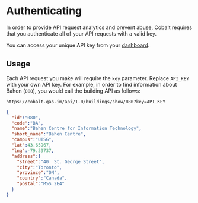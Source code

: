 # Authenticating

In order to provide API request analytics and prevent abuse, Cobalt requires that you authenticate all of your API requests with a valid key.

You can access your unique API key from your [dashboard](https://cobalt.qas.im/dashboard).

## Usage

Each API request you make will require the `key` parameter. Replace `API_KEY` with your own API key. For example, in order to find information about Bahen (`080`), you would call the building API as follows:

```
https://cobalt.qas.im/api/1.0/buildings/show/080?key=API_KEY
```

```json
{
  "id":"080",
  "code":"BA",
  "name":"Bahen Centre for Information Technology",
  "short_name":"Bahen Centre",
  "campus":"UTSG",
  "lat":43.65967,
  "lng":-79.39737,
  "address":{
    "street":"40  St. George Street",
    "city":"Toronto",
    "province":"ON",
    "country":"Canada",
    "postal":"M5S 2E4"
  }
}
```
